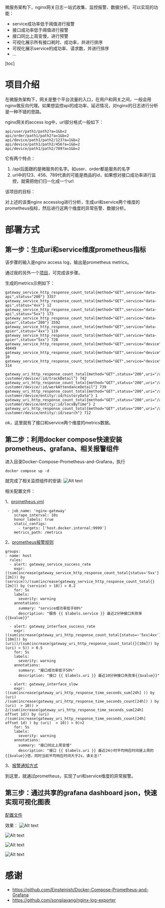 微服务架构下，nginx网关日志一站式收集、监控报警、数据分析。可以实现的功能：
- service成功率低于阈值进行报警
- 接口成功率低于阈值进行报警
- 接口同比上周变慢，进行预警
- 可视化展示所有接口耗时、成功率，并进行排序
- 可视化展示service的成功率、请求数，并进行排序
- ...

[toc]

# 项目介绍
在微服务架构下，网关是整个平台流量的入口，在用户和网关之间，一般会用nginx做反向代理。如果想监控api的成功率、延迟情况，对nginx的日志进行分析是一种不错的思路。

nginx网关的access log中，url部分格式一般如下：
```
api/user/path1/path2?a=1&b=2
api/order/path1/path2?a=1&b=2
api/device/path1/path2/123?a=1&b=2
api/device/path1/path2/456?a=1&b=2
api/device/path1/path2/789?a=1&b=2
```
它有两个特点：
1. /api后面跟的是微服务的名字。如user、order都是服务的名字
2. url中的123、456、789代表的可能是商品的id，如果想对接口成功率进行监控，就需把他们归一化成一个url

该项目的目标：

对上述的该类nginx accesslog进行分析，生成uri和service两个维度的prometheus指标，然后进行这两个维度的异常告警、数据分析。

# 部署方式
## 第一步：生成uri和service维度prometheus指标
该步骤的输入是nginx access log，输出是prometheus metrics。

通过我的另外一个[项目](https://github.com/MuChenMuXuan/nginx-log-exporter)，可完成该步骤。

生成的metrics示例如下：
```
gateway_service_http_response_count_total{method="GET",service="data-api",status="200"} 3357
gateway_service_http_response_count_total{method="GET",service="data-api",status="4xx"} 12
gateway_service_http_response_count_total{method="GET",service="data-api",status="5xx"} 173
gateway_service_http_response_count_total{method="GET",service="data-apier",status="200"} 3592
gateway_service_http_response_count_total{method="GET",service="data-apier",status="4xx"} 119
gateway_service_http_response_count_total{method="GET",service="data-apier",status="5xx"} 728
gateway_service_http_response_count_total{method="GET",service="device",status="200"} 40449
gateway_service_http_response_count_total{method="GET",service="device",status="4xx"} 10
gateway_service_http_response_count_total{method="GET",service="device",status="5xx"} 314

gateway_uri_http_response_count_total{method="GET",status="200",uri="/api-customer/device/:id/trackDetail"} 742
gateway_uri_http_response_count_total{method="GET",status="200",uri="/api-customer/device/:id/workAttendanceDetail"} 739
gateway_uri_http_response_count_total{method="GET",status="200",uri="/api-customer/device/entity/:id/historyData"} 1
gateway_uri_http_response_count_total{method="GET",status="200",uri="/api-customer/device/entity/:id/locsByTime"} 2
gateway_uri_http_response_count_total{method="GET",status="200",uri="/api-customer/device/entity/:id/search"} 712
```
ok，这里就有了接口和service两个维度的metrics数据。

## 第二步：利用docker compose快速安装prometheus、grafana、相关报警组件
进入目录Docker-Compose-Prometheus-and-Grafana，执行
```
docker compose up -d
```
就完成了相关监控组件的安装:
![Alt text](image.png)

相关配置文件：

1、[prometheus.yml](./Docker-Compose-Prometheus-and-Grafana/prometheus/prometheus.yml)
```
 - job_name: 'nginx-gateway'
    scrape_interval: 10s
    honor_labels: true
    static_configs:
      - targets: ['host.docker.internal:9999']
    metrics_path: /metrics
```

2、[prometheus报警规则](./Docker-Compose-Prometheus-and-Grafana/prometheus/alert.rules)

```
groups:
- name: host
  rules:
  - alert: gateway_service_success_rate
    expr: ((sum(increase(gateway_service_http_response_count_total{status='5xx'}[2m])) by (service))/(sum(increase(gateway_service_http_response_count_total{}[2m])) by (service) > 10)) > 0.2
    for: 5s
    labels:
      severity: warning
    annotations:
      summary: "service成功率低于80%"
      description: "服务 {{ $labels.service }} 最近2分钟接口失败率{{$value}}"

  - alert: gateway_interface_success_rate
    expr: ((sum(increase(gateway_uri_http_response_count_total{status=~'5xx|4xx'}[10m])) by (uri))/(sum(increase(gateway_uri_http_response_count_total{}[10m])) by (uri) > 5)) > 0.5
    for: 5s
    labels:
      severity: warning
    annotations:
      summary: "接口成功率低于50%"
      description: "接口 {{ $labels.uri }} 最近10分钟接口失败率{{$value}}"

  - alert: gateway_interface_slow
    expr: ((sum(increase(gateway_uri_http_response_time_seconds_sum[24h] )) by (uri) /(sum(increase(gateway_uri_http_response_time_seconds_count[24h]) ) by (uri)  > 10)) > 2/(sum(increase(gateway_uri_http_response_time_seconds_sum[24h]  offset 1d)) by (uri) /(sum(increase(gateway_uri_http_response_time_seconds_count[24h] offset 1d) ) by (uri)  > 10)) > 0)>2
    for: 5s
    labels:
      severity: warning
    annotations:
      summary: "接口同比上周变慢"
      description: "接口 {{ $labels.uri }} 最近24小时平均响应时间是上周的{{$value}}倍，同时当前平均响应时间大于2s，请关注!"
```

3、[报警通知方式](./Docker-Compose-Prometheus-and-Grafana/alertmanager/config.yml)

到这里，就通过prometheus，实现了uri和service维度的异常报警。

## 第三步：通过共享的grafana dashboard json，快速实现可视化图表
[配置文件](./granafa/dashboard.json)

效果：
![Alt text](image-1.png)

![Alt text](image-2.png)

![Alt text](image-3.png)

![Alt text](image-4.png)


# 感谢
- https://github.com/Einsteinish/Docker-Compose-Prometheus-and-Grafana
- https://github.com/songjiayang/nginx-log-exporter

